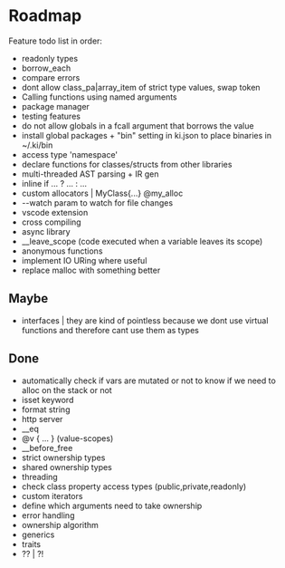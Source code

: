 
# Roadmap

Feature todo list in order:

- readonly types
- borrow_each
- compare errors
- dont allow class_pa|array_item of strict type values, swap token
- Calling functions using named arguments
- package manager
- testing features
- do not allow globals in a fcall argument that borrows the value
- install global packages + "bin" setting in ki.json to place binaries in ~/.ki/bin
- access type 'namespace'
- declare functions for classes/structs from other libraries
- multi-threaded AST parsing + IR gen
- inline if ... ? ... : ...
- custom allocators | MyClass{...} @my_alloc
- --watch param to watch for file changes
- vscode extension
- cross compiling
- async library
- __leave_scope (code executed when a variable leaves its scope)
- anonymous functions
- implement IO URing where useful
- replace malloc with something better

## Maybe

- interfaces | they are kind of pointless because we dont use virtual functions and therefore cant use them as types

## Done

- automatically check if vars are mutated or not to know if we need to alloc on the stack or not
- isset keyword
- format string
- http server
- __eq
- @v { ... } (value-scopes)
- __before_free
- strict ownership types
- shared ownership types
- threading
- check class property access types (public,private,readonly)
- custom iterators
- define which arguments need to take ownership
- error handling
- ownership algorithm
- generics
- traits
- ?? | ?!
